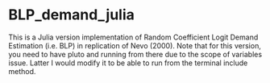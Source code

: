 # BLP_demand_julia
This is a Julia version implementation of Random Coefficient Logit Demand Estimation (i.e. BLP) in replication of Nevo (2000).
Note that for this version, you need to have pluto and running from there due to the scope of variables issue. 
Latter I would modify it to be able to run from the terminal include method.
